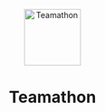 <p align="center">
  <a href="https://teamathon.netlify.com/">
    <img alt="Teamathon" src="https://github.com/Teamathon/Teamathon/blob/master/src/images/LOGO.png" width="100" />
  </a>
</p>
<h1 align="center">
  Teamathon
</h1>

